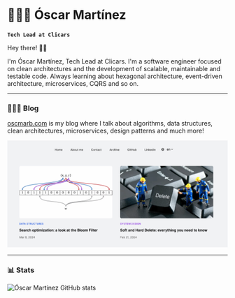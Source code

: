 # 🙋🏻‍♂️ Óscar Martínez

**`Tech Lead at Clicars`**

Hey there! 👋🏻

I'm Óscar Martínez, Tech Lead at Clicars. I'm a software engineer focused on clean architectures and the development of
scalable, maintainable and testable code. Always learning about hexagonal architecture, event-driven architecture,
microservices, CQRS and so on.

---

### 👨🏻‍💻 Blog

<a href="oscmarb.com">oscmarb.com</a> is my blog where I talk about algorithms, data structures, clean architectures,
microservices, design patterns and much more!

<a href="https://oscmarb.com">
<img src="./blog-image.webp" alt="Óscar Martínez blog" />
</a>

---

### 📊 Stats

<img src="https://github-readme-stats.vercel.app/api?username=oscmarb&show_icons=true&theme=radical" alt="Óscar Martínez GitHub stats" />